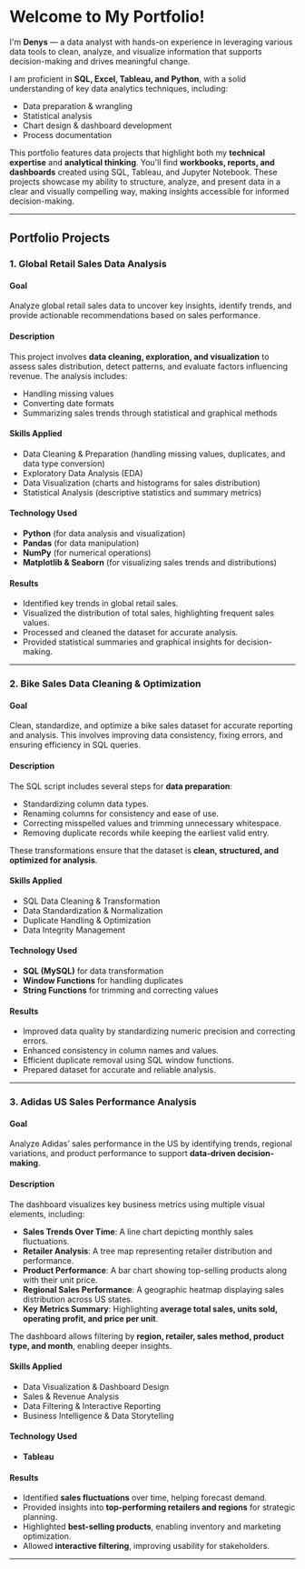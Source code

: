 # Welcome to My Portfolio!

I'm **Denys** — a data analyst with hands-on experience in leveraging various data tools to clean, analyze, and visualize information that supports decision-making and drives meaningful change.

I am proficient in **SQL, Excel, Tableau, and Python**, with a solid understanding of key data analytics techniques, including:
- Data preparation & wrangling
- Statistical analysis
- Chart design & dashboard development
- Process documentation

This portfolio features data projects that highlight both my **technical expertise** and **analytical thinking**. You'll find **workbooks, reports, and dashboards** created using SQL, Tableau, and Jupyter Notebook. These projects showcase my ability to structure, analyze, and present data in a clear and visually compelling way, making insights accessible for informed decision-making.

---

## **Portfolio Projects**

### **1. Global Retail Sales Data Analysis**

#### **Goal**  
Analyze global retail sales data to uncover key insights, identify trends, and provide actionable recommendations based on sales performance.

#### **Description**  
This project involves **data cleaning, exploration, and visualization** to assess sales distribution, detect patterns, and evaluate factors influencing revenue. The analysis includes:
- Handling missing values
- Converting date formats
- Summarizing sales trends through statistical and graphical methods

#### **Skills Applied**  
- Data Cleaning & Preparation (handling missing values, duplicates, and data type conversion)
- Exploratory Data Analysis (EDA)
- Data Visualization (charts and histograms for sales distribution)
- Statistical Analysis (descriptive statistics and summary metrics)

#### **Technology Used**  
- **Python** (for data analysis and visualization)
- **Pandas** (for data manipulation)
- **NumPy** (for numerical operations)
- **Matplotlib & Seaborn** (for visualizing sales trends and distributions)

#### **Results**  
- Identified key trends in global retail sales.
- Visualized the distribution of total sales, highlighting frequent sales values.
- Processed and cleaned the dataset for accurate analysis.
- Provided statistical summaries and graphical insights for decision-making.

---

### **2. Bike Sales Data Cleaning & Optimization**

#### **Goal**  
Clean, standardize, and optimize a bike sales dataset for accurate reporting and analysis. This involves improving data consistency, fixing errors, and ensuring efficiency in SQL queries.

#### **Description**  
The SQL script includes several steps for **data preparation**:
- Standardizing column data types.
- Renaming columns for consistency and ease of use.
- Correcting misspelled values and trimming unnecessary whitespace.
- Removing duplicate records while keeping the earliest valid entry.

These transformations ensure that the dataset is **clean, structured, and optimized for analysis**.

#### **Skills Applied**  
- SQL Data Cleaning & Transformation
- Data Standardization & Normalization
- Duplicate Handling & Optimization
- Data Integrity Management

#### **Technology Used**  
- **SQL (MySQL)** for data transformation
- **Window Functions** for handling duplicates
- **String Functions** for trimming and correcting values

#### **Results**  
- Improved data quality by standardizing numeric precision and correcting errors.
- Enhanced consistency in column names and values.
- Efficient duplicate removal using SQL window functions.
- Prepared dataset for accurate and reliable analysis.

---

### **3. Adidas US Sales Performance Analysis**

#### **Goal**  
Analyze Adidas’ sales performance in the US by identifying trends, regional variations, and product performance to support **data-driven decision-making**.

#### **Description**  
The dashboard visualizes key business metrics using multiple visual elements, including:
- **Sales Trends Over Time**: A line chart depicting monthly sales fluctuations.
- **Retailer Analysis**: A tree map representing retailer distribution and performance.
- **Product Performance**: A bar chart showing top-selling products along with their unit price.
- **Regional Sales Performance**: A geographic heatmap displaying sales distribution across US states.
- **Key Metrics Summary**: Highlighting **average total sales, units sold, operating profit, and price per unit**.

The dashboard allows filtering by **region, retailer, sales method, product type, and month**, enabling deeper insights.

#### **Skills Applied**  
- Data Visualization & Dashboard Design
- Sales & Revenue Analysis
- Data Filtering & Interactive Reporting
- Business Intelligence & Data Storytelling

#### **Technology Used**  
- **Tableau**

#### **Results**  
- Identified **sales fluctuations** over time, helping forecast demand.
- Provided insights into **top-performing retailers and regions** for strategic planning.
- Highlighted **best-selling products**, enabling inventory and marketing optimization.
- Allowed **interactive filtering**, improving usability for stakeholders.

---

